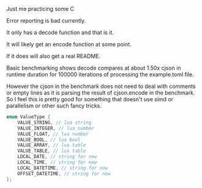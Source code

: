 Just me practicing some C

Error reporting is bad currently.

It only has a decode function and that is it.

It will likely get an encode function at some point.

If it does will also get a real README.

Basic benchmarking shows decode compares at about 1.50x cjson in runtime duration for 100000 iterations of processing the example.toml file.

However the cjson in the benchmark does not need to deal with comments or empty lines as it is parsing the result of cjson.encode in the benchmark.
So I feel this is pretty good for something that doesn't use simd or parallelism or other such fancy tricks.

```c
enum ValueType {
    VALUE_STRING, // lua string
    VALUE_INTEGER, // lua number
    VALUE_FLOAT, // lua number
    VALUE_BOOL, // lua bool
    VALUE_ARRAY, // lua table
    VALUE_TABLE, // lua table
    LOCAL_DATE, // string for now
    LOCAL_TIME, // string for now
    LOCAL_DATETIME, // string for now
    OFFSET_DATETIME, // string for now
};
```
